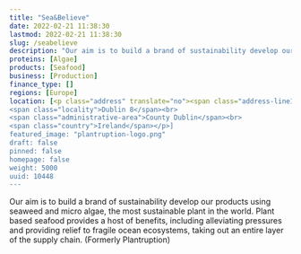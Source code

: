 ```yaml
---
title: "Sea&Believe"
date: 2022-02-21 11:38:30
lastmod: 2022-02-21 11:38:30
slug: /seabelieve
description: "Our aim is to build a brand of sustainability develop our products using seaweed and micro algae, the most sustainable plant in the world. Plant based seafood provides a host of benefits, including alleviating pressures and providing relief to fragile ocean ecosystems, taking out an entire layer of the supply chain. (Formerly Plantruption)"
proteins: [Algae]
products: [Seafood]
business: [Production]
finance_type: []
regions: [Europe]
location: [<p class="address" translate="no"><span class="address-line1">Taylor's Lane</span><br>
<span class="locality">Dublin 8</span><br>
<span class="administrative-area">County Dublin</span><br>
<span class="country">Ireland</span></p>]
featured_image: "plantruption-logo.png"
draft: false
pinned: false
homepage: false
weight: 5000
uuid: 10448
---
```

<p>Our aim is to build a brand of sustainability develop our products using seaweed and micro algae, the most sustainable plant in the world. Plant based seafood provides a host of benefits, including alleviating pressures and providing relief to fragile ocean ecosystems, taking out an entire layer of the supply chain. (Formerly Plantruption)</p>
